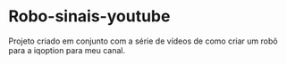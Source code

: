 # Robo-sinais-youtube
Projeto criado em conjunto com a série de vídeos de como criar um robô para a iqoption para meu canal.
